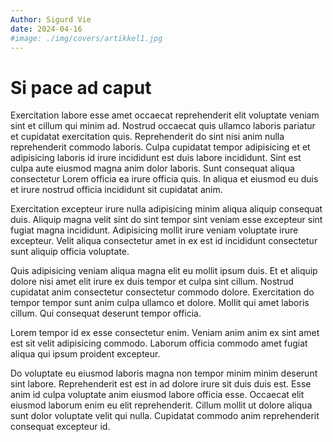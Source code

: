 ```yaml
---
Author: Sigurd Vie
date: 2024-04-16
#image: ./img/covers/artikkel1.jpg
---
```

# Si pace ad caput
Exercitation labore esse amet occaecat reprehenderit elit voluptate veniam sint et cillum qui minim ad. Nostrud occaecat quis ullamco laboris pariatur et cupidatat exercitation quis. Reprehenderit do sint nisi anim nulla reprehenderit commodo laboris. Culpa cupidatat tempor adipisicing et et adipisicing laboris id irure incididunt est duis labore incididunt. Sint est culpa aute eiusmod magna anim dolor laboris. Sunt consequat aliqua consectetur Lorem officia ea irure officia quis. In aliqua et eiusmod eu duis et irure nostrud officia incididunt sit cupidatat anim.

Exercitation excepteur irure nulla adipisicing minim aliqua aliquip consequat duis. Aliquip magna velit sint do sint tempor sint veniam esse excepteur sint fugiat magna incididunt. Adipisicing mollit irure veniam voluptate irure excepteur. Velit aliqua consectetur amet in ex est id incididunt consectetur sunt aliquip officia voluptate.

Quis adipisicing veniam aliqua magna elit eu mollit ipsum duis. Et et aliquip dolore nisi amet elit irure ex duis tempor et culpa sint cillum. Nostrud cupidatat anim consectetur consectetur commodo dolore. Exercitation do tempor tempor sunt anim culpa ullamco et dolore. Mollit qui amet laboris cillum. Qui consequat deserunt tempor officia.

Lorem tempor id ex esse consectetur enim. Veniam anim anim ex sint amet est sit velit adipisicing commodo. Laborum officia commodo amet fugiat aliqua qui ipsum proident excepteur.

Do voluptate eu eiusmod laboris magna non tempor minim minim deserunt sint labore. Reprehenderit est est in ad dolore irure sit duis duis est. Esse anim id culpa voluptate anim eiusmod labore officia esse. Occaecat elit eiusmod laborum enim eu elit reprehenderit. Cillum mollit ut dolore aliqua sunt dolor voluptate velit qui nulla. Cupidatat commodo anim reprehenderit consequat excepteur id.